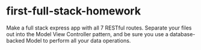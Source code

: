 # first-full-stack-homework

Make a full stack express app with all 7 RESTful routes. Separate your files out into the Model View Controller pattern, and be sure you use a database-backed Model to perform all your data operations.
